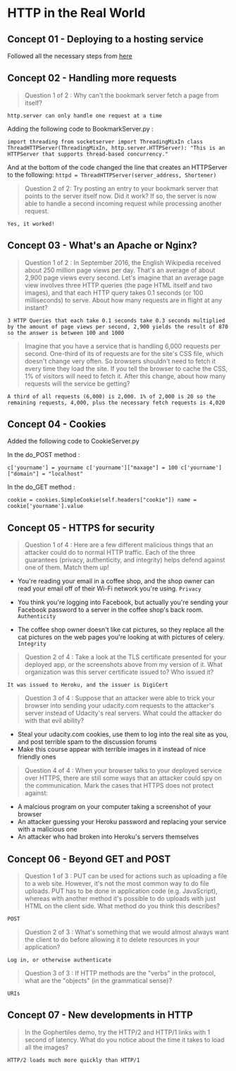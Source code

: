 # HTTP in the Real World

## Concept 01 - Deploying to a hosting service

Followed all the necessary steps from [here](https://classroom.udacity.com/nanodegrees/nd024/parts/b5036a67-32f5-4b47-b4cd-18b33201aa96/modules/69d7024c-2c8a-43c5-b466-af62e74a3bad/lessons/773150bb-8e88-4457-b077-3b8a02018f33/concepts/1d84f620-4d25-45fd-aa10-276498e328ae)

## Concept 02 - Handling more requests

> Question 1 of 2 : Why can't the bookmark server fetch a page from itself?

`http.server can only handle one request at a time`

Adding the following code to BookmarkServer.py : 

`import threading
from socketserver import ThreadingMixIn
class ThreadHTTPServer(ThreadingMixIn, http.server.HTTPServer):
    "This is an HTTPServer that supports thread-based concurrency."`

And at the bottom of the code changed the line that creates an HTTPServer to  the following:
`httpd = ThreadHTTPServer(server_address, Shortener)`

> Question 2 of 2: Try posting an entry to your bookmark server that points to the server itself now. Did it work? If so, the server is now able to handle a second incoming request while processing another request.

`Yes, it worked!`

## Concept 03 - What's an Apache or Nginx?

> Question 1 of 2 : In September 2016, the English Wikipedia received about 250 million page views per day. That's an average of about 2,900 page views every second. Let's imagine that an average page view involves three HTTP queries (the page HTML itself and two images), and that each HTTP query takes 0.1 seconds (or 100 milliseconds) to serve. About how many requests are in flight at any instant?

`3 HTTP Queries that each take 0.1 seconds take 0.3 seconds multiplied by the amount of page views per second, 2,900 yields the result of 870 so the answer is between 100 and 1000`

> Imagine that you have a service that is handling 6,000 requests per second. One-third of its of requests are for the site's CSS file, which doesn't change very often. So browsers shouldn't need to fetch it every time they load the site. If you tell the browser to cache the CSS, 1% of visitors will need to fetch it. After this change, about how many requests will the service be getting?

`A third of all requests (6,000) is 2,000. 1% of 2,000 is 20 so the remaining requests, 4,000, plus the necessary fetch requests is 4,020`

## Concept 04 - Cookies

Added the following code to CookieServer.py

In the do_POST method :

`c['yourname'] = yourname
 c['yourname']["maxage"] = 100
 c['yourname']["domain"] = "localhost"`

 In the do_GET method : 

`cookie = cookies.SimpleCookie(self.headers["cookie"])
 name = cookie['yourname'].value`

## Concept 05 - HTTPS for security

> Question 1 of 4 : Here are a few different malicious things that an attacker could do to normal HTTP traffic. Each of the three guarantees (privacy, authenticity, and integrity) helps defend against one of them. Match them up!

- You're reading your email in a coffee shop, and the shop owner can read your email off of their Wi-Fi network you're using.
`Privacy`

- You think you're logging into Facebook, but actually you're sending your Facebook password to a server in the coffee shop's back room.
`Authenticity`

- The coffee shop owner doesn't like cat pictures, so they replace all the cat pictures on the web pages you're looking at with pictures of celery.
`Integrity`

> Question 2 of 4 : Take a look at the TLS certificate presented for your deployed app, or the screenshots above from my version of it. What organization was this server certificate issued to? Who issued it?

`It was issued to Heroku, and the issuer is DigiCert`

> Question 3 of 4 : Suppose that an attacker were able to trick your browser into sending your udacity.com requests to the attacker's server instead of Udacity's real servers. What could the attacker do with that evil ability?

- Steal your udacity.com cookies, use them to log into the real site as you, and post terrible spam to the discussion forums
- Make this course appear with terrible images in it instead of nice friendly ones

> Question 4 of 4 : When your browser talks to your deployed service over HTTPS, there are still some ways that an attacker could spy on the communication. Mark the cases that HTTPS does not protect against:

- A malcious program on your computer taking a screenshot of your browser
- An attacker guessing your Heroku password and replacing your service with a malicious one
- An attacker who had broken into Heroku's servers themselves

## Concept 06 - Beyond GET and POST

> Question 1 of 3 : PUT can be used for actions such as uploading a file to a web site. However, it's not the most common way to do file uploads. PUT has to be done in application code (e.g. JavaScript), whereas with another method it's possible to do uploads with just HTML on the client side. What method do you think this describes?

`POST`

> Question 2 of 3 : What's something that we would almost always want the client to do before allowing it to delete resources in your application?

`Log in, or otherwise authenticate`

> Question 3 of 3 : If HTTP methods are the "verbs" in the protocol, what are the "objects" (in the grammatical sense)?

`URIs`

## Concept 07 - New developments in HTTP

> In the Gophertiles demo, try the HTTP/2 and HTTP/1 links with 1 second of latency. What do you notice about the time it takes to load all the images?

`HTTP/2 loads much more quickly than HTTP/1`
